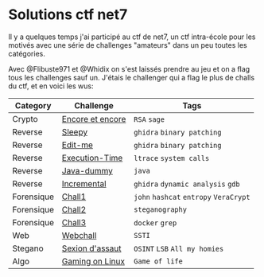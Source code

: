 # Solutions ctf net7
Il y a quelques temps j'ai participé au ctf de net7, un ctf intra-école pour les motivés avec une série de challenges "amateurs" dans un peu toutes les catégories.

Avec @Flibuste971 et @Whidix on s'est laissés prendre au jeu et on a flag tous les challenges sauf un. J'étais le challenger qui a flag le plus de challs du ctf, et en voici les wus:

<div align="center">

| Category | Challenge | Tags |
| --- | --- | --- | 
| Crypto | [Encore et encore](https://github.com/Maksence/write-ups/blob/main/net7/write-up2024.md#encore-et-encore) | `RSA` `sage` |
| Reverse | [Sleepy](https://github.com/Maksence/write-ups/blob/main/net7/write-up2024.md#sleepy) | `ghidra` `binary patching` |
| Reverse | [Edit-me](https://github.com/Maksence/write-ups/blob/main/net7/write-up2024.md#edit-me) | `ghidra` `binary patching`  |
| Reverse | [Execution-Time](https://github.com/Maksence/write-ups/blob/main/net7/write-up2024.md#execution-time) | `ltrace` `system calls` |
| Reverse | [Java-dummy](https://github.com/Maksence/write-ups/blob/main/net7/write-up2024.md#java-dummy) | `java` |
| Reverse | [Incremental](https://github.com/Maksence/write-ups/blob/main/net7/write-up2024.md#incremental) | `ghidra` `dynamic analysis` `gdb` |
| Forensique | [Chall1](https://github.com/Maksence/write-ups/blob/main/net7/write-up2024.md#chall1) |  `john` `hashcat` `entropy` `VeraCrypt` |
| Forensique | [Chall2](https://github.com/Maksence/write-ups/blob/main/net7/write-up2024.md#chall2) | `steganography` |
| Forensique | [Chall3](https://github.com/Maksence/write-ups/blob/main/net7/write-up2024.md#chall3) | `docker` `grep` |
| Web | [Webchall](https://github.com/Maksence/write-ups/blob/main/net7/write-up2024.md#webchall) | `SSTI` |
| Stegano | [Sexion d'assaut](https://github.com/Maksence/write-ups/blob/main/net7/write-up2024.md#stegochall) | `OSINT` `LSB` `All my homies` |
| Algo | [Gaming on Linux](https://github.com/Maksence/write-ups/blob/main/net7/write-up2024.md#algochall) | `Game of life` |
</div>